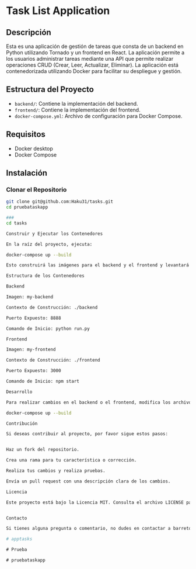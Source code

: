 # Task List Application

## Descripción

Esta es una aplicación de gestión de tareas que consta de un backend en Python utilizando Tornado y un frontend en React. La aplicación permite a los usuarios administrar tareas mediante una API que permite realizar operaciones CRUD (Crear, Leer, Actualizar, Eliminar). La aplicación está contenedorizada utilizando Docker para facilitar su despliegue y gestión.

## Estructura del Proyecto

- `backend/`: Contiene la implementación del backend.
- `frontend/`: Contiene la implementación del frontend.
- `docker-compose.yml`: Archivo de configuración para Docker Compose.

## Requisitos

- Docker desktop
- Docker Compose

## Instalación

### Clonar el Repositorio

```bash
git clone git@github.com:Haku31/tasks.git
cd pruebataskapp

###
cd tasks

Construir y Ejecutar los Contenedores

En la raíz del proyecto, ejecuta:

docker-compose up --build

Esto construirá las imágenes para el backend y el frontend y levantará los contenedores. El backend estará disponible en http://localhost:8888 y el frontend en http://localhost:3000.

Estructura de los Contenedores

Backend

Imagen: my-backend

Contexto de Construcción: ./backend

Puerto Expuesto: 8888

Comando de Inicio: python run.py

Frontend

Imagen: my-frontend

Contexto de Construcción: ./frontend

Puerto Expuesto: 3000

Comando de Inicio: npm start

Desarrollo

Para realizar cambios en el backend o el frontend, modifica los archivos correspondientes en las carpetas backend/ o frontend/. Luego, reconstruye y reinicia los contenedores con:

docker-compose up --build

Contribución

Si deseas contribuir al proyecto, por favor sigue estos pasos:


Haz un fork del repositorio.

Crea una rama para tu característica o corrección.

Realiza tus cambios y realiza pruebas.

Envía un pull request con una descripción clara de los cambios.

Licencia

Este proyecto está bajo la Licencia MIT. Consulta el archivo LICENSE para más detalles.


Contacto

Si tienes alguna pregunta o comentario, no dudes en contactar a barretojhonalex@gmail.com.

#   a p p t a s k s 
 
 #   P r u e b a 
 
 # pruebataskapp
